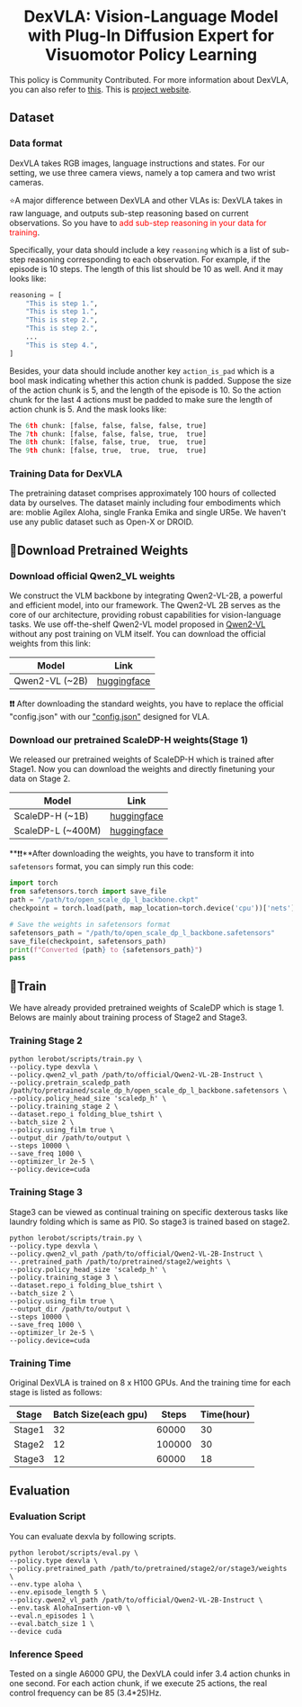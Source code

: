 <h1 align="center">
DexVLA: Vision-Language Model with Plug-In Diffusion Expert for Visuomotor Policy Learning</h1>

This policy is Community Contributed. For more information about DexVLA, you can also refer to [this](https://github.com/juruobenruo/DexVLA).
This is [project website](https://dex-vla.github.io/).

## Dataset
### Data format
DexVLA takes RGB images, language instructions and states. For our setting, we use three camera views, namely a top camera and two wrist cameras.

⭐A major difference between DexVLA and other VLAs is: DexVLA takes in raw language, and outputs sub-step reasoning based on current observations.
So you have to <font color='red'>add sub-step reasoning in your data for training</font>.

Specifically, your data should include a key ``reasoning`` which is a list of sub-step reasoning corresponding to each observation.
For example, if the episode is 10 steps. The length of this list should be 10 as well. And it may looks like:
~~~python
reasoning = [
    "This is step 1.",
    "This is step 1.",
    "This is step 2.",
    "This is step 2.",
    ...
    "This is step 4.",
]
~~~

Besides, your data should include another key ``action_is_pad`` which is a bool mask indicating whether this action chunk is padded.
Suppose the size of the action chunk is 5, and the length of the episode is 10. So the action chunk for the last 4 actions must be padded to make sure the length of action chunk is 5.
And the mask looks like:
~~~python
The 6th chunk: [false, false, false, false, true]
The 7th chunk: [false, false, false, true,  true]
The 8th chunk: [false, false, true,  true,  true]
The 9th chunk: [false, true,  true,  true,  true]
~~~

### Training Data for DexVLA
The pretraining dataset comprises approximately 100 hours of collected data by ourselves. The dataset mainly including four embodiments which are: moblie Agilex Aloha, single Franka Emika and single UR5e.
We haven't use any public dataset such as Open-X or DROID.

## 🤗Download Pretrained Weights
### Download official Qwen2_VL weights
We construct the VLM backbone by integrating Qwen2-VL-2B, a powerful and efficient model, into our framework.
The Qwen2-VL 2B serves as the core of our architecture, providing robust capabilities
for vision-language tasks. We use off-the-shelf Qwen2-VL model proposed
in [Qwen2-VL](https://arxiv.org/pdf/2409.12191) without any post training on VLM itself. You can download the official weights from this link:

| Model               | Link                                                           |
|---------------------|----------------------------------------------------------------|
| Qwen2-VL (~2B)      | [huggingface](https://huggingface.co/Qwen/Qwen2-VL-2B-Instruct) |

**❗❗** After downloading the standard weights, you have to replace the official "config.json"
with our ["config.json"](https://github.com/juruobenruo/DexVLA/blob/main/docs/config.json) designed for VLA.
### Download our pretrained ScaleDP-H weights(Stage 1)
We released our pretrained weights of ScaleDP-H which is trained after Stage1. Now you can download the weights and directly finetuning your data on Stage 2.

| Model             | Link                                                           |
|-------------------|----------------------------------------------------------------|
| ScaleDP-H (~1B)   | [huggingface](https://huggingface.co/lesjie/scale_dp_h)  |
| ScaleDP-L (~400M) | [huggingface](https://huggingface.co/lesjie/scale_dp_l)  |

**❗❗**After downloading the weights, you have to transform it into ``safetensors`` format, you can simply run this code:
~~~python
import torch
from safetensors.torch import save_file
path = "/path/to/open_scale_dp_l_backbone.ckpt"
checkpoint = torch.load(path, map_location=torch.device('cpu'))['nets']['nets']

# Save the weights in safetensors format
safetensors_path = "/path/to/open_scale_dp_l_backbone.safetensors"
save_file(checkpoint, safetensors_path)
print(f"Converted {path} to {safetensors_path}")
pass

~~~

## 🦾Train
We have already provided pretrained weights of ScaleDP which is stage 1. Belows are mainly about training process of Stage2 and Stage3.

### Training Stage 2
~~~shell
python lerobot/scripts/train.py \
--policy.type dexvla \
--policy.qwen2_vl_path /path/to/official/Qwen2-VL-2B-Instruct \
--policy.pretrain_scaledp_path /path/to/pretrained/scale_dp_h/open_scale_dp_l_backbone.safetensors \
--policy.policy_head_size 'scaledp_h' \
--policy.training_stage 2 \
--dataset.repo_i folding_blue_tshirt \
--batch_size 2 \
--policy.using_film true \
--output_dir /path/to/output \
--steps 10000 \
--save_freq 1000 \
--optimizer_lr 2e-5 \
--policy.device=cuda
~~~

### Training Stage 3
Stage3 can be viewed as continual training on specific dexterous tasks like laundry folding which is same as PI0. So stage3 is trained based on stage2.
~~~shell
python lerobot/scripts/train.py \
--policy.type dexvla \
--policy.qwen2_vl_path /path/to/official/Qwen2-VL-2B-Instruct \
--.pretrained_path /path/to/pretrained/stage2/weights \
--policy.policy_head_size 'scaledp_h' \
--policy.training_stage 3 \
--dataset.repo_i folding_blue_tshirt \
--batch_size 2 \
--policy.using_film true \
--output_dir /path/to/output \
--steps 10000 \
--save_freq 1000 \
--optimizer_lr 2e-5 \
--policy.device=cuda
~~~

### Training Time
Original DexVLA is trained on 8 x H100 GPUs. And the training time for each stage is listed as follows:

| Stage  | Batch Size(each gpu) | Steps  | Time(hour) |
|--------|----------------------|--------|------------|
| Stage1 | 32                   | 60000  | 30         |
| Stage2 | 12                   | 100000 | 30         |
| Stage3 | 12                   | 60000  | 18         |


## Evaluation
### Evaluation Script
You can evaluate dexvla by following scripts.
~~~shell
python lerobot/scripts/eval.py \
--policy.type dexvla \
--policy.pretrained_path /path/to/pretrained/stage2/or/stage3/weights \
--env.type aloha \
--env.episode_length 5 \
--policy.qwen2_vl_path /path/to/official/Qwen2-VL-2B-Instruct \
--env.task AlohaInsertion-v0 \
--eval.n_episodes 1 \
--eval.batch_size 1 \
--device cuda
~~~

### Inference Speed
Tested on a single A6000 GPU, the DexVLA could infer 3.4 action chunks in one second. For each action chunk, if we execute 25 actions, the real control frequency can be 85 (3.4*25)Hz.

